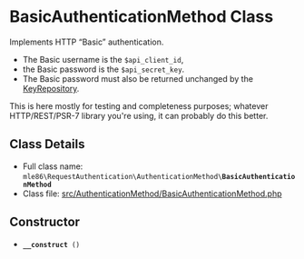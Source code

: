 # BasicAuthenticationMethod Class

Implements HTTP “Basic” authentication.

 - The Basic username is the `$api_client_id`,
 - the Basic password is the `$api_secret_key`.
 - The Basic password must also be returned unchanged by the [KeyRepository].

This is here mostly for testing and completeness purposes;
whatever HTTP/REST/PSR-7 library you're using,
it can probably do this better.

[Exceptions]: Exceptions.md
[KeyRepository]: Class_KeyRepository.md
[AuthenticationMethod]: Class_AuthenticationMethod.md
[RequestAuthenticator]: Class_RequestAuthenticator.md
[RequestVerifier]: Class_RequestVerifier.md
[RequestInfo]: Class_RequestInfo.md


## Class Details

* Full class name: <code>mle86\\RequestAuthentication\\AuthenticationMethod\\<b>BasicAuthenticationMethod</b></code>
* Class file: [src/AuthenticationMethod/BasicAuthenticationMethod.php](../src/AuthenticationMethod/BasicAuthenticationMethod.php)


## Constructor

* <code><b>\_\_construct</b> ()</code>

